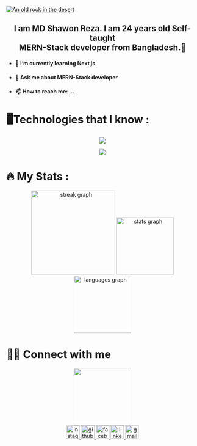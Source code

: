 




[![An old rock in the desert](https://i.ibb.co/jWBTd6g/Purple-Abstract-Graphic-Design-Linked-In-Article-Cover-Image.png "Shiprock, New Mexico by Beau Rogers")](https://www.flickr.com/photos/beaurogers/31833779864/in/photolist-Qv3rFw-34mt9F-a9Cmfy-5Ha3Zi-9msKdv-o3hgjr-hWpUte-4WMsJ1-KUQ8N-deshUb-vssBD-6CQci6-8AFCiD-zsJWT-nNfsgB-dPDwZJ-bn9JGn-5HtSXY-6CUhAL-a4UTXB-ugPum-KUPSo-fBLNm-6CUmpy-4WMsc9-8a7D3T-83KJev-6CQ2bK-nNusHJ-a78rQH-nw3NvT-7aq2qf-8wwBso-3nNceh-ugSKP-4mh4kh-bbeeqH-a7biME-q3PtTf-brFpgb-cg38zw-bXMZc-nJPELD-f58Lmo-bXMYG-bz8AAi-bxNtNT-bXMYi-bXMY6-bXMYv)



<div >
<h2 align="center">I am MD Shawon Reza. I am 24 years old Self-taught <br> MERN-Stack developer from Bangladesh.🚀</h2>
<ul>
<li> <h4>🌱 I’m currently learning Next js</h4> </li>
<li> <h4> 💬 Ask me about MERN-Stack developer</h4></li>
<li>  <h4>📫 How to reach me: ... </h4></li>
</ul>
</div>


 
<h1>🖥️Technologies that I know :</h1>
<p align="center">
  <a href="https://skillicons.dev">
    <img src="https://skillicons.dev/icons?i=react,js,html,css,tailwind,materialui&perline=6" />
  </a>
</p>
<p align="center" >
  <a href="https://skillicons.dev">
    <img src="https://skillicons.dev/icons?i=nodejs,mongodb,firebase,github,figma&perline=6" />
  </a>
</p>


<div align="center">
<h1 align="left">🔥   My Stats :</h1>



<div align="center">
  <img src="https://streak-stats.demolab.com?user=mdshawonreza&locale=en&mode=daily&theme=dark&hide_border=false&border_radius=5&order=3" height="220" alt="streak graph"  />

  <img src="https://github-readme-stats.vercel.app/api?username=mdshawonreza&hide_title=false&hide_rank=false&show_icons=true&include_all_commits=true&count_private=true&disable_animations=false&theme=dracula&locale=en&hide_border=false" height="150" alt="stats graph"  />
  <img src="https://github-readme-stats.vercel.app/api/top-langs?username=mdshawonreza&locale=en&hide_title=false&layout=compact&card_width=320&langs_count=5&theme=dracula&hide_border=false" height="150" alt="languages graph"  />
</div>



</div>

<h1>💁‍♂️ Connect with me </h1>

<div align="center">
  <img height="150" src="https://camo.githubusercontent.com/62da68eb62b1e5f175f7d1f0191dd89a653d7908feb22d37d4a0ab07365d6791/68747470733a2f2f6d656469612e67697068792e636f6d2f6d656469612f4d3967624264396e6244724f5475314d71782f67697068792e676966"  />
</div>

<div align="center">
<a href="https://instagram.com/shawon.fahad" target="blank">
<img src="https://img.shields.io/static/v1?message=Instagram&logo=instagram&label=&color=E4405F&logoColor=white&labelColor=&style=for-the-badge" height="35" alt="instagram logo"  />
</a>
<a href="https://github.com/mdshawonreza" target="blank">
<img src="https://img.shields.io/static/v1?message=Github&logo=github&label=&color=gray&logoColor=white&labelColor=&style=for-the-badge" height="35" alt="github logo"  />
</a>
<a href="https://www.facebook.com/md.shawonrj?mibextid=ZbWKwL" target="blank">
<img src="https://img.shields.io/static/v1?message=Facebook&logo=facebook&label=&color=blue&logoColor=white&labelColor=&style=for-the-badge" height="35" alt="facebook logo"  />
</a>

<a href="https://linkedin.com/in/md-shawon-reza-6840b8224" target="blank">
 <img src="https://img.shields.io/static/v1?message=LinkedIn&logo=linkedin&label=&color=0077B5&logoColor=white&labelColor=&style=for-the-badge" height="35" alt="linkedin logo"  />
</a>
<a href="https://mail.google.com/mail/u/0/#inbox" target="blank">
  <img src="https://img.shields.io/static/v1?message=Gmail&logo=gmail&label=&color=D14836&logoColor=white&labelColor=&style=for-the-badge" height="35" alt="gmail logo"/>
</a>
</div>







